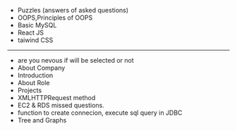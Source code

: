 -   Puzzles (answers of asked questions)
-   OOPS,Principles of OOPS
-   Basic MySQL
-   React JS
-   taiwind CSS

---

-   are you nevous if will be selected or not
-   About Company
-   Introduction
-   About Role
-   Projects
-   XMLHTTPRequest method
-   EC2 & RDS missed questions.
-   function to create connecion, execute sql query in JDBC
-   Tree and Graphs
